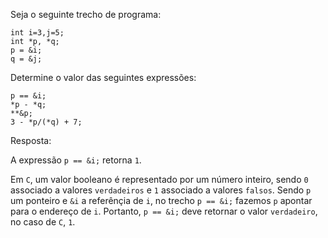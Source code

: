 Seja o seguinte trecho de programa:
```
int i=3,j=5;
int *p, *q;
p = &i;
q = &j;
```
Determine o valor das seguintes expressões:
```
p == &i;
*p - *q;
**&p;
3 - *p/(*q) + 7;
```
Resposta:

A expressão `p == &i;` retorna `1`.

Em `C`, um valor booleano é representado por um número inteiro, sendo `0` associado a valores `verdadeiros` e `1` associado a valores `falsos`. Sendo `p` um ponteiro e `&i` a referênçia de `i`, no trecho `p == &i;` fazemos `p` apontar para o endereço de `i`. Portanto, `p == &i;` deve retornar o valor `verdadeiro`, no caso de `C`, `1`.


